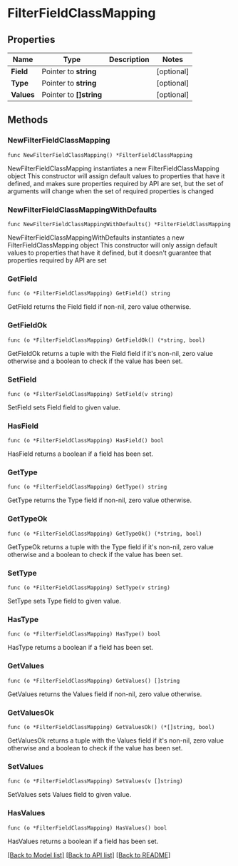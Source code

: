 # FilterFieldClassMapping

## Properties

Name | Type | Description | Notes
------------ | ------------- | ------------- | -------------
**Field** | Pointer to **string** |  | [optional] 
**Type** | Pointer to **string** |  | [optional] 
**Values** | Pointer to **[]string** |  | [optional] 

## Methods

### NewFilterFieldClassMapping

`func NewFilterFieldClassMapping() *FilterFieldClassMapping`

NewFilterFieldClassMapping instantiates a new FilterFieldClassMapping object
This constructor will assign default values to properties that have it defined,
and makes sure properties required by API are set, but the set of arguments
will change when the set of required properties is changed

### NewFilterFieldClassMappingWithDefaults

`func NewFilterFieldClassMappingWithDefaults() *FilterFieldClassMapping`

NewFilterFieldClassMappingWithDefaults instantiates a new FilterFieldClassMapping object
This constructor will only assign default values to properties that have it defined,
but it doesn't guarantee that properties required by API are set

### GetField

`func (o *FilterFieldClassMapping) GetField() string`

GetField returns the Field field if non-nil, zero value otherwise.

### GetFieldOk

`func (o *FilterFieldClassMapping) GetFieldOk() (*string, bool)`

GetFieldOk returns a tuple with the Field field if it's non-nil, zero value otherwise
and a boolean to check if the value has been set.

### SetField

`func (o *FilterFieldClassMapping) SetField(v string)`

SetField sets Field field to given value.

### HasField

`func (o *FilterFieldClassMapping) HasField() bool`

HasField returns a boolean if a field has been set.

### GetType

`func (o *FilterFieldClassMapping) GetType() string`

GetType returns the Type field if non-nil, zero value otherwise.

### GetTypeOk

`func (o *FilterFieldClassMapping) GetTypeOk() (*string, bool)`

GetTypeOk returns a tuple with the Type field if it's non-nil, zero value otherwise
and a boolean to check if the value has been set.

### SetType

`func (o *FilterFieldClassMapping) SetType(v string)`

SetType sets Type field to given value.

### HasType

`func (o *FilterFieldClassMapping) HasType() bool`

HasType returns a boolean if a field has been set.

### GetValues

`func (o *FilterFieldClassMapping) GetValues() []string`

GetValues returns the Values field if non-nil, zero value otherwise.

### GetValuesOk

`func (o *FilterFieldClassMapping) GetValuesOk() (*[]string, bool)`

GetValuesOk returns a tuple with the Values field if it's non-nil, zero value otherwise
and a boolean to check if the value has been set.

### SetValues

`func (o *FilterFieldClassMapping) SetValues(v []string)`

SetValues sets Values field to given value.

### HasValues

`func (o *FilterFieldClassMapping) HasValues() bool`

HasValues returns a boolean if a field has been set.


[[Back to Model list]](../README.md#documentation-for-models) [[Back to API list]](../README.md#documentation-for-api-endpoints) [[Back to README]](../README.md)


